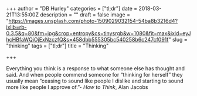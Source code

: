 +++
author = "DB Hurley"
categories = ["tl;dr"]
date = 2018-03-21T13:55:00Z
description = ""
draft = false
image = "https://images.unsplash.com/photo-1509029032154-54ba8b3216d4?ixlib=rb-0.3.5&q=80&fm=jpg&crop=entropy&cs=tinysrgb&w=1080&fit=max&ixid=eyJhcHBfaWQiOjExNzczfQ&s=458dbb555305bc540258b6c247cf091f"
slug = "thinking"
tags = ["tl;dr"]
title = "Thinking"

+++


Everything you think is a response to what someone else has thought and said. And when people commend someone for “thinking for herself” they usually mean “ceasing to sound like people I dislike and starting to sound more like people I approve of.”- _How to Think_, Alan Jacobs

